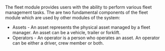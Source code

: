 The fleet module provides users with the ability to perform various fleet management tasks. The are two fundamental components of the fleet module which are used by other modules of the system:

- Assets - An asset represents the physical asset managed by a fleet manager. An asset can be a vehicle, trailer or forklift.
- Operators - An operator is a person who operates an asset. An operator can be either a driver, crew member or both.